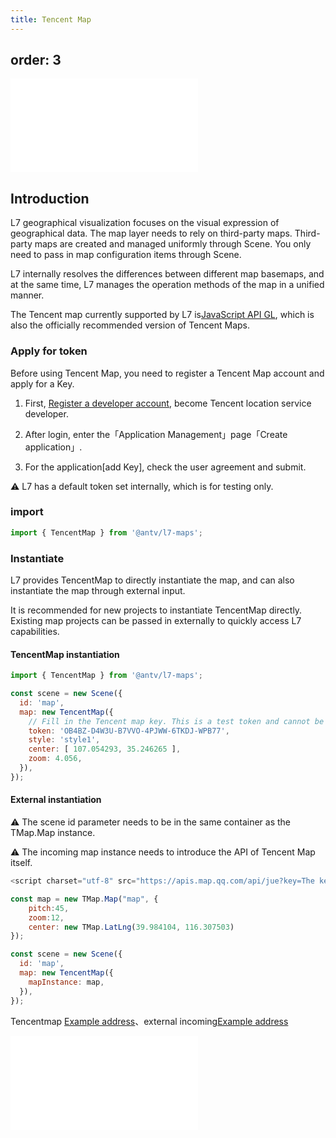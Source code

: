 ```yaml
---
title: Tencent Map
---
```

order: 3
---

<embed src="@/docs/common/style.md"></embed>

## Introduction

L7 geographical visualization focuses on the visual expression of geographical data. The map layer needs to rely on third-party maps. Third-party maps are created and managed uniformly through Scene. You only need to pass in map configuration items through Scene.

L7 internally resolves the differences between different map basemaps, and at the same time, L7 manages the operation methods of the map in a unified manner.

The Tencent map currently supported by L7 is[JavaScript API GL](https://lbs.qq.com/webApi/javascriptGL/glGuide/glOverview), which is also the officially recommended version of Tencent Maps.

### Apply for token

Before using Tencent Map, you need to register a Tencent Map account and apply for a Key.

1. First, [Register a developer account](https://lbs.qq.com/dev/console/register?backurl=https%3A%2F%2Flbs.qq.com%2FwebApi%2FjavascriptGL%2FglGuide%2FglOverview), become Tencent location service developer.

2. After login, enter the「Application Management」page「Create application」.

3. For the application[add Key], check the user agreement and submit.

⚠️  L7 has a default token set internally, which is for testing only.

### import

```javascript
import { TencentMap } from '@antv/l7-maps';
```

### Instantiate

L7 provides TencentMap to directly instantiate the map, and can also instantiate the map through external input.

It is recommended for new projects to instantiate TencentMap directly. Existing map projects can be passed in externally to quickly access L7 capabilities.

#### TencentMap instantiation

```js
import { TencentMap } from '@antv/l7-maps';

const scene = new Scene({
  id: 'map',
  map: new TencentMap({
    // Fill in the Tencent map key. This is a test token and cannot be used for production.
    token: 'OB4BZ-D4W3U-B7VVO-4PJWW-6TKDJ-WPB77',
    style: 'style1',
    center: [ 107.054293, 35.246265 ],
    zoom: 4.056,
  }),
});
```

#### External instantiation

⚠️ The scene id parameter needs to be in the same container as the TMap.Map instance.

⚠️ The incoming map instance needs to introduce the API of Tencent Map itself.

```javascript
<script charset="utf-8" src="https://apis.map.qq.com/api/jue?key=The key value you requested"></script>
```

```javascript
const map = new TMap.Map("map", {
    pitch:45,
    zoom:12,
    center: new TMap.LatLng(39.984104, 116.307503)
});

const scene = new Scene({
  id: 'map',
  map: new TencentMap({
    mapInstance: map,
  }),
});
```

Tencentmap [Example address](/examples/map/map/#tencentmap)、external incoming[Example address](/examples/map/map/#tmapInstance)

<embed src="@/docs/common/map.zh.md"></embed>